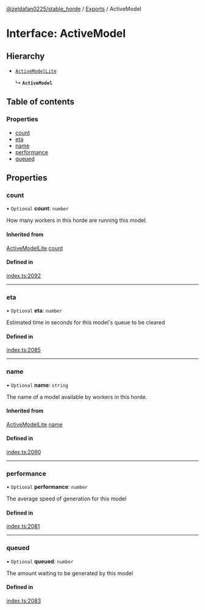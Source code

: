 [@zeldafan0225/stable_horde](../../README.md) / [Exports](../modules.md) / ActiveModel

# Interface: ActiveModel

## Hierarchy

- [`ActiveModelLite`](ActiveModelLite.md)

  ↳ **`ActiveModel`**

## Table of contents

### Properties

- [count](ActiveModel.md#count)
- [eta](ActiveModel.md#eta)
- [name](ActiveModel.md#name)
- [performance](ActiveModel.md#performance)
- [queued](ActiveModel.md#queued)

## Properties

### count

• `Optional` **count**: `number`

How many workers in this horde are running this model.

#### Inherited from

[ActiveModelLite](ActiveModelLite.md).[count](ActiveModelLite.md#count)

#### Defined in

[index.ts:2092](https://github.com/MrlolDev/stable_horde/blob/2389aa8/index.ts#L2092)

___

### eta

• `Optional` **eta**: `number`

Estimated time in seconds for this model's queue to be cleared

#### Defined in

[index.ts:2085](https://github.com/MrlolDev/stable_horde/blob/2389aa8/index.ts#L2085)

___

### name

• `Optional` **name**: `string`

The name of a model available by workers in this horde.

#### Inherited from

[ActiveModelLite](ActiveModelLite.md).[name](ActiveModelLite.md#name)

#### Defined in

[index.ts:2090](https://github.com/MrlolDev/stable_horde/blob/2389aa8/index.ts#L2090)

___

### performance

• `Optional` **performance**: `number`

The average speed of generation for this model

#### Defined in

[index.ts:2081](https://github.com/MrlolDev/stable_horde/blob/2389aa8/index.ts#L2081)

___

### queued

• `Optional` **queued**: `number`

The amount waiting to be generated by this model

#### Defined in

[index.ts:2083](https://github.com/MrlolDev/stable_horde/blob/2389aa8/index.ts#L2083)
